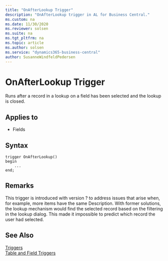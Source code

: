 ```yaml
---
title: "OnAfterLookup Trigger"
description: "OnAfterLookup trigger in AL for Business Central."
ms.custom: na
ms.date: 11/30/2020
ms.reviewer: solsen
ms.suite: na
ms.tgt_pltfrm: na
ms.topic: article
ms.author: solsen
ms.service: "dynamics365-business-central"
author: SusanneWindfeldPedersen
---
```


# OnAfterLookup Trigger

Runs after a record in a lookup on a field has been selected and the lookup is closed.

## Applies to

- Fields
  
## Syntax

```al
trigger OnAfterLookup()
begin
    ...
end;
```

## Remarks

This trigger is introduced with version ? to address issues that arise when, for example, more items have the same Description. With former solutions, the lookup mechanism would find the selected record based on the filtering in the lookup dialog. This made it impossible to predict which record the user had selected.

## See Also  

[Triggers](devenv-triggers.md)  
[Table and Field Triggers](devenv-table-and-field-triggers.md)  

